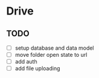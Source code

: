 # Drive

## TODO

- [ ] setup database and data model
- [ ] move folder open state to url
- [ ] add auth
- [ ] add file uploading
